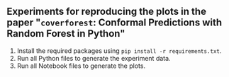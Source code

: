 ## Experiments for reproducing the plots in the paper "`coverforest`: Conformal Predictions with Random Forest in Python"

1. Install the required packages using `pip install -r requirements.txt`.
2. Run all Python files to generate the experiment data.
3. Run all Notebook files to generate the plots.
